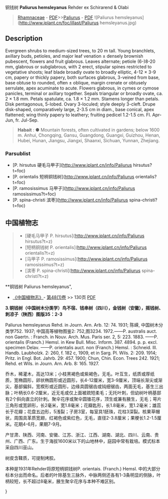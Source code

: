 铜钱树 **Paliurus hemsleyanus** Rehder ex Schirarend & Olabi

> [Rhamnaceae](http://www.iplant.cn/info/Rhamnaceae?t=foc) - [PDF](http://www.iplant.cn/foc/pdf/Rhamnaceae.pdf)>>[Paliurus](http://www.iplant.cn/info/Paliurus?t=foc) - [PDF](http://www.iplant.cn/foc/pdf/Paliurus.pdf)
![Paliurus hemsleyanus](http://www.iplant.cn/foc/illast/Paliurus hemsleyanus.jpg)

## Description

Evergreen shrubs to medium-sized trees, to 20 m tall. Young branchlets, axillary buds, petioles, and major leaf venation ± densely brownish pubescent, flowers and fruit glabrous. Leaves alternate; petiole (6-)8-20 mm, glabrous or subglabrous, with 2 erect, stipular spines restricted to vegetative shoots; leaf blade broadly ovate to broadly elliptic, 4-12 × 3-9 cm, papery or thickly papery, both surfaces glabrous, 3-veined from base, base obtuse to rounded, often ± oblique, margin crenate or obtusely serrulate, apex acuminate to acute. Flowers glabrous, in cymes or cymose panicles, terminal or axillary together. Sepals triangular or broadly ovate, ca. 2 × 1.8 mm. Petals spatulate, ca. 1.8 × 1.2 mm. Stamens longer than petals. Disk pentagonous, 5-lobed. Ovary 3-loculed; style deeply 3-cleft. Drupe disk-shaped, comparatively large, 2-3.5 cm in diam., base conical, apex flattened; wing thinly papery to leathery; fruiting pedicel 1.2-1.5 cm. Fl. Apr-Jun, fr. Jul-Sep.

> **Habait** : 
>●  Mountain forests, often cultivated in gardens; below 1600 m. Anhui, Chongqing, Gansu, Guangdong, Guangxi, Guizhou, Henan, Hubei, Hunan, Jiangsu, Jiangxi, Shaanxi, Sichuan, Yunnan, Zhejiang.

### Parsublist

* [P.  hirsutus  硬毛马甲子](http://www.iplant.cn/info/Paliurus hirsutus?t=foc)
* [P.  orientalis  短柄铜钱树](http://www.iplant.cn/info/Paliurus orientalis?t=foc)
* [P.  ramosissimus  马甲子](http://www.iplant.cn/info/Paliurus ramosissimus?t=foc)
* [P.  spina-christi  滨枣](http://www.iplant.cn/info/Paliurus spina-christi?t=foc)

## 中国植物志

> * [硬毛马甲子  P.  hirsutus](http://www.iplant.cn/info/Paliurus hirsutus?t=z)
> * [短柄铜钱树  P.  orientalis](http://www.iplant.cn/info/Paliurus orientalis?t=z)
> * [马甲子  P.  ramosissimus](http://www.iplant.cn/info/Paliurus ramosissimus?t=z)
> * [滨枣  P.  spina-christi](http://www.iplant.cn/info/Paliurus spina-christi?t=z)

**铜钱树 Paliurus hemsleyanus",

* [《中国植物志》](http://www.iplant.cn/frps)- [第48(1)卷](http://www.iplant.cn/frps/vol/48(1)) >> 130页 [PDF](http://www.iplant.cn/frps/pdf/48(1)/130a.PDF)

**3.铜钱树（中国树木分类学）鸟不宿、钱串树（四川），金钱树（安徽），摇钱树、刺凉子（陕西）图版35：2-3**

Paliurus hemsleyanus Rehd. in Journ. Arn. Arb. 12: 74. 1931; 陈嵘, 中国树木分类学752. 1937; 中国高等植物图鉴2: 752,图3234. 1972.——P. australis auct. non Gaertn. : Franch. in Nouv. Arch. Mus. Paris ser. 2, 5: 223. 1883. ——P. orientalis (Franch.) Hemsl. in Kew Bull. Misc. Inform. 387. 4894. p. p. excl. specimen Delav. ——P. orientalis auct. non (Franch.) Hemsl. : Schneid. Ill. Handb. Laubholzk. 2: 260, f. 182 c, 1909, et in Sarg. Pl. Wils. 2: 209. 1914; Pritz. in Engl. Bot. Jahrb. 29: 457. 1900; Chun, Chin. Econ. Trees 242. 1921; Rehd. et Wils. in Journ. Arn. Arb. 8: 165. 1927.

乔木，稀灌木，高达13米；小枝黑褐色或紫褐色，无毛。叶互生，纸质或厚纸质，宽椭圆形，卵状椭圆形或近圆形，长4-12厘米，宽3-9厘米，顶端长渐尖或渐尖，基部偏斜，宽楔形或近圆形，边缘具圆锯齿或钝细锯齿，两面无毛，基生三出脉；叶柄长0.6-2厘米，近无毛或仅上面被疏短柔毛；无托叶刺，但幼树叶柄基部有2个斜向直立的针刺。聚伞花序或聚伞圆锥花序，顶生或兼有腋生，无毛；萼片三角形或宽卵形，长2毫米，宽1.8毫米；花瓣匙形，长1.8毫米，宽1.2毫米；雄蕊长于花瓣；花盘五边形，5浅裂；子房3室，每室具1胚珠，花柱3深裂。核果草帽状，周围具革质宽翅，红褐色或紫红色，无毛，直径2-3.8厘米；果梗长1.2-1.5厘米。花期4-6月，果期7-9月。

产甘肃、陕西、河南、安徽、江苏、浙江、江西、湖南、湖北、四川、云南、贵州、广西、广东。生于海拔1600米以下的山地林中，庭园中常有栽培。模式标本采自四川巫山。

树皮含鞣质，可提制烤胶。

本种是1931年Rehder将原短柄铜钱树P. orientais. (Franch.) Hemsl. 中的大部分标本分出而命名。后者的叶除基生三脉外，中脉两侧还各有1-3条明显的侧脉，叶柄较短，长不超过8毫米，腋生聚伞花序与本种不难区别。

}